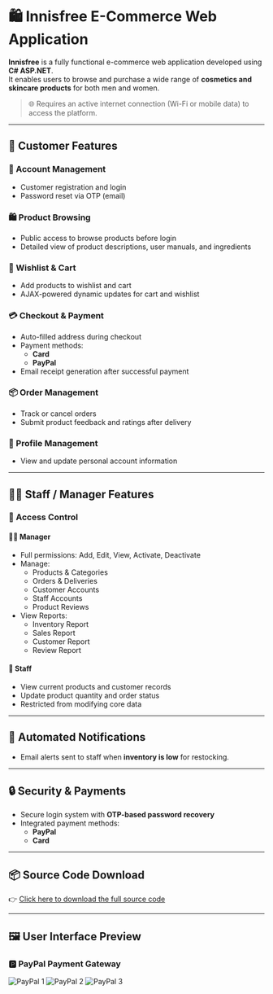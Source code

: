 # 🛍️ Innisfree E-Commerce Web Application

**Innisfree** is a fully functional e-commerce web application developed using **C# ASP.NET**.  
It enables users to browse and purchase a wide range of **cosmetics and skincare products** for both men and women.

> 🌐 Requires an active internet connection (Wi-Fi or mobile data) to access the platform.

---

## 👥 Customer Features

### 🔐 Account Management
- Customer registration and login
- Password reset via OTP (email)

### 🛍️ Product Browsing
- Public access to browse products before login
- Detailed view of product descriptions, user manuals, and ingredients

### 💖 Wishlist & Cart
- Add products to wishlist and cart
- AJAX-powered dynamic updates for cart and wishlist

### 💳 Checkout & Payment
- Auto-filled address during checkout
- Payment methods:
  - **Card**
  - **PayPal**
- Email receipt generation after successful payment

### 📦 Order Management
- Track or cancel orders
- Submit product feedback and ratings after delivery

### 👤 Profile Management
- View and update personal account information

---

## 🧑‍💼 Staff / Manager Features

### 🔐 Access Control

#### 👨‍💼 Manager
- Full permissions: Add, Edit, View, Activate, Deactivate
- Manage:
  - Products & Categories
  - Orders & Deliveries
  - Customer Accounts
  - Staff Accounts
  - Product Reviews
- View Reports:
  - Inventory Report
  - Sales Report
  - Customer Report
  - Review Report

#### 👷 Staff
- View current products and customer records
- Update product quantity and order status
- Restricted from modifying core data

---

## 📧 Automated Notifications

- Email alerts sent to staff when **inventory is low** for restocking.

---

## 🔒 Security & Payments

- Secure login system with **OTP-based password recovery**
- Integrated payment methods:
  - **PayPal**
  - **Card**

---

## 📦 Source Code Download

👉 [Click here to download the full source code](https://drive.google.com/file/d/1HL6J6zxgWVF6iOiuxBMa_t_zETyy3lMR/view?usp=sharing)

---

## 🖼️ User Interface Preview

### 🅿️ PayPal Payment Gateway
![PayPal 1](https://github.com/user-attachments/assets/1a8cb22e-6e17-4579-8686-17e0e8d06b95)
![PayPal 2](https://github.com/user-attachments/assets/a9ddd75c-c081-4468-869c-2cc25112792b)
![PayPal 3](https://github.com/user-attachments/assets/b502067c-11e8-43e7-8e6e-9133ddb9e959)
